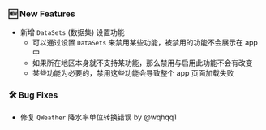 ### 🆕 New Features
  * 新增 `DataSets` (数据集) 设置功能
    * 可以通过设置 `DataSets` 来禁用某些功能，被禁用的功能不会展示在 app 中
    * 如果所在地区本身就不支持某功能，那么禁用与启用此功能不会有改变
    * 某些功能为必要的，禁用这些功能会导致整个 app 页面加载失败

### 🛠️ Bug Fixes
  * 修复 `QWeather` 降水率单位转换错误 by @wqhqq1
